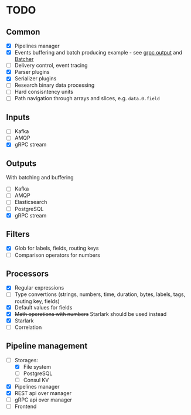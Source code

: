# TODO
## Common
 - [x] Pipelines manager
 - [x] Events buffering and batch producing example - see [grpc output](../plugins/outputs/grpc/grpc.go) and [Batcher](../plugins/common/batcher/batcher.go)
 - [ ] Delivery control, event tracing
 - [x] Parser plugins
 - [x] Serializer plugins
 - [ ] Research binary data processing
 - [ ] Hard consisntency units
 - [ ] Path navigation through arrays and slices, e.g. `data.0.field`

## Inputs
 - [ ] Kafka
 - [ ] AMQP
 - [x] gRPC stream

## Outputs
With batching and buffering
 - [ ] Kafka
 - [ ] AMQP
 - [ ] Elasticsearch
 - [ ] PostgreSQL
 - [x] gRPC stream

## Filters
 - [x] Glob for labels, fields, routing keys
 - [ ] Comparison operators for numbers

## Processors
 - [x] Regular expressions
 - [ ] Type convertions (strings, numbers, time, duration, bytes, labels, tags, routing key, fields)
 - [x] Default values for fields
 - [x] ~~Math operations with numbers~~ Starlark should be used instead
 - [x] Starlark
 - [ ] Correlation

## Pipeline management
 - [ ] Storages:
   - [x] File system
   - [ ] PostgreSQL
   - [ ] Consul KV

 - [x] Pipelines manager
 - [x] REST api over manager
 - [ ] gRPC api over manager
 - [ ] Frontend
